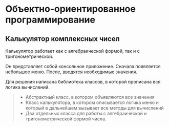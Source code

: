 # Объектно-ориентированное программирование

## Калькулятор комплексных чисел

Калькулятор работает как с алгебраической формой, так и с тригонометрической.

Он представляет собой консольное приложение. Сначала появляется небольшое меню. После, вводятся необходимые значения. 

Для решения написана библиотека классов, в которой прописана вся логика вычислений.

> - Абстрактный класс, в котором объявляются все значения
> - Класс калькулятора, в котором описывается логика меню и который в дальнейшем вызывает все методы для вычислений
> - Два отдельных класса для работы с алгебраической и тригонометрической формой числа.
